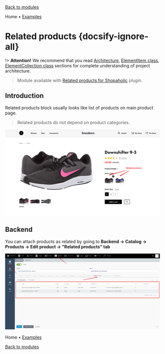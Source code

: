 [Back to modules](modules/home.md)

Home
• [Examples](modules/related-products/examples/examples.md)

# Related products {docsify-ignore-all}

!> **Attention!**  We recommend that you read [Architecture](home.md#architecture), [ElementItem class](item-class/item-class.md),
[ElementCollection class](collection-class/collection-class.md) sections for complete understanding of  project architecture.

> Module available with [Related products for Shopaholic](plugins/home#related-products-for-shopaholic) plugin.

## Introduction

Related products block usually looks like list of products on main product page.

> Related products do not depend on product categories.

![](./../../assets/images/related-products-1.png)

## Backend

You can attach products as related by going to **Backend -> Catalog -> Products -> Edit product -> "Related products" tab**

![](./../../assets/images/backend-related-products-1.png)

Home
• [Examples](modules/related-products/examples/examples.md)

[Back to modules](modules/home.md)